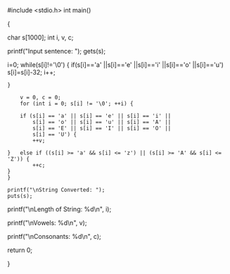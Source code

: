 #include <stdio.h>
int main() 

{

char s[1000];
int i, v, c;

printf("Input sentence: ");
gets(s);

i=0;
while(s[i]!='\0')
    {
        if(s[i]=='a' ||s[i]=='e' ||s[i]=='i' ||s[i]=='o' ||s[i]=='u')
           s[i]=s[i]-32;
           i++;
     
    }
    
        v = 0, c = 0;
        for (int i = 0; s[i] != '\0'; ++i) {
        
        if (s[i] == 'a' || s[i] == 'e' || s[i] == 'i' ||
            s[i] == 'o' || s[i] == 'u' || s[i] == 'A' ||
            s[i] == 'E' || s[i] == 'I' || s[i] == 'O' ||
            s[i] == 'U') {
            ++v;
            
    }   else if ((s[i] >= 'a' && s[i] <= 'z') || (s[i] >= 'A' && s[i] <= 'Z')) { 
            ++c;
    }
    }
    
    printf("\nString Converted: ");
    puts(s);
     

printf("\nLength of String: %d\n", i);

printf("\nVowels: %d\n", v);

printf("\nConsonants: %d\n", c);

return 0;

}

